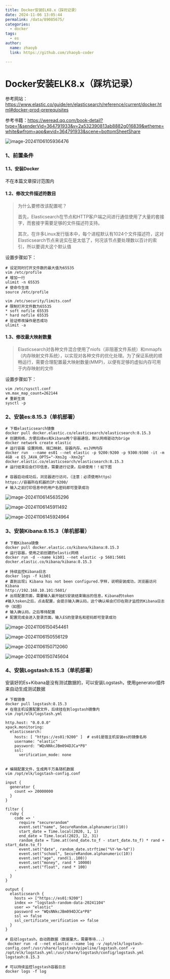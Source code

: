 ```yaml
---
title: Docker安装ELK8.x（踩坑记录）
date: 2024-11-06 13:05:44
permalink: /data/89085675/
categories:
  - docker
tags:
  - es
author: 
  name: zhaoyb
  link: https://github.com/zhaoyb-coder

---
```


# Docker安装ELK8.x（踩坑记录）

参考网站：https://www.elastic.co/guide/en/elasticsearch/reference/current/docker.html#docker-prod-prerequisites

参考书籍：https://weread.qq.com/book-detail?type=1&senderVid=364791933&v=2a532390813ab8882g016839&wtheme=white&wfrom=app&wvid=364791933&scene=bottomSheetShare

![image-20241106105936476](https://raw.githubusercontent.com/zhaoyb-coder/pic-repo/main/image-20241106105936476.png)

### 1、前置条件

#### 1.1、安装Docker

不在本篇文章探讨范围内

#### 1.2、修改文件描述符数目

> 为什么要修改该配置呢？
>
> 首先，Elasticsearch在节点和HTTP客户端之间进行通信使用了大量的套接字，而套接字需要足够的文件描述符支持。
>
> 其次，在许多Linux发行版本中，每个进程默认有1024个文件描述符，这对Elasticsearch节点来说实在是太低了，何况该节点要处理数以百计的索引，所以要调大这个默认值

设置步骤如下：

```shell
# 设定同时打开文件数的最大值为65535
vim /etc/profile
# 增加一行
ulimit -n 65535
# 使命令生效
source /etc/profile

vim /etc/security/limits.conf
# 限制打开文件数为65535
* soft nofile 65535
* hard nofile 65535
# 验证修改操作是否成功
ulimit -a

```

#### 1.3、修改最大映射数量

> Elasticsearch对各种文件混合使用了niofs（非阻塞文件系统）和mmapfs（内存映射文件系统），以实现对各种文件的优化处理。为了保证系统的顺畅运行，需要合理配置最大映射数量(MMP)，以便有足够的虚拟内存可用于内存映射的文件

设置步骤如下：

```shell
vim /etc/sysctl.conf
vm.max_map_count=262144
# 重新生效
sysctl -p
```

### 2、安装es:8.15.3（单机部署）

```shell
# 下载elasticsearch镜像
docker pull docker.elastic.co/elasticsearch/elasticsearch:8.15.3
# 创建网络，方便后续es和kibana两个容器通信，默认网络驱动为brige
docker network create elastic
# 运行容器 设置网络、端口映射、容器内存、esJVM内存
docker run  --name es01 --net elastic -p 9200:9200 -p 9300:9300 -it -m 4GB -e ES_JAVA_OPTS="-Xms2g -Xmx2g" docker.elastic.co/elasticsearch/elasticsearch:8.15.3
# 运行结束后会打印信息，需要进行记录。后续使用！！如下图

# 容器启动成功后，浏览器进行访问，（注意：必须使用https）
https://容器所在机器的IP:9200/
# 输入之前打印信息中的用户名密码即可登录成功
```

![image-20241106145635296](https://raw.githubusercontent.com/zhaoyb-coder/pic-repo/main/image-20241106145635296.png)

![image-20241106145911492](https://raw.githubusercontent.com/zhaoyb-coder/pic-repo/main/image-20241106145911492.png)

![image-20241106145924964](https://raw.githubusercontent.com/zhaoyb-coder/pic-repo/main/image-20241106145924964.png)

### 3、安装Kibana:8.15.3（单机部署）

```shell
# 下载Kibana镜像
docker pull docker.elastic.co/kibana/kibana:8.15.3
# 运行容器，使用之前创建的elastic网络
docker run -d --name kib01 --net elastic -p 5601:5601 docker.elastic.co/kibana/kibana:8.15.3

# 持续监控Kibana日志
docker logs -f kib01
# 直到出现i Kibana has not been configured.字样，说明安装成功，浏览器访问Kibana
http://192.168.10.101:5601/
# 出现配置页面，需要输入最开始ES安装结束输出的信息，Kibana的token
#输入token之后，点击配置，会提示输入确认码，这个确认嘛会打印在刚才监控的Kibana日志中（如图）
# 输入确认码，之后等待配置
# 配置完成会进入登录页面，输入ES的登录名和密码即可登录成功
```

![image-20241106150454461](https://raw.githubusercontent.com/zhaoyb-coder/pic-repo/main/image-20241106150454461.png)

![image-20241106150556129](https://raw.githubusercontent.com/zhaoyb-coder/pic-repo/main/image-20241106150556129.png)

![image-20241106150712060](https://raw.githubusercontent.com/zhaoyb-coder/pic-repo/main/image-20241106150712060.png)

![image-20241106150745604](https://raw.githubusercontent.com/zhaoyb-coder/pic-repo/main/image-20241106150745604.png)

### 4、安装Logstash:8.15.3（单机部署）

安装好的Es+Kibana是没有测试数据的，可以安装Logstash，使用generator插件来自动生成测试数据

```shell
# 下载镜像
docker pull logstash:8.15.3
# 在宿主机设置配置文件，后续挂在到logstash镜像内
vim /opt/elk/logstash.yml

http.host: "0.0.0.0"
xpack.monitoring:
  elasticsearch:
    hosts: [ "https://es01:9200" ]  # es01是宿主机安装es的镜像名称
    username: "elastic"
    password: "WQsNNkcJBm094DJCa*P8"
    ssl:
      verification_mode: none


# 编辑配置文件，生成两千万条随机数据
vim /opt/elk/logstash-config.conf

input {
  generator {
    count => 20000000
  }
}

filter {
  ruby {
    code => '
      require "securerandom"
      event.set("name", SecureRandom.alphanumeric(10))
      start_date = Time.local(2020, 1, 1)
      end_date = Time.local(2023, 12, 31)
      random_date = Time.at((end_date.to_f - start_date.to_f) * rand + start_date.to_f)
      event.set("date", random_date.strftime("%Y-%m-%d"))
	  event.set("school", SecureRandom.alphanumeric(10))
	  event.set("age", rand(1..100))
	  event.set("money", rand * 10000)
      event.set("float", rand * 100)
    '
  }
}

output {
  elasticsearch {
    hosts => ["https://es01:9200"] 
    index => "logstash-random-data-20241104" 
    user => "elastic"
    password => "WQsNNkcJBm094DJCa*P8"
    ssl => false
    ssl_certificate_verification => false
  }
}

# 启动logstash，自动跑数据（数据量大，需要等待...）
 docker run -d --net elastic --name log -v /opt/elk/logstash-config.conf:/usr/share/logstash/pipeline/logstash.conf -v /opt/elk/logstash.yml:/usr/share/logstash/config/logstash.yml  logstash:8.15.3 

# 可以持续监控logstash容器日志
docker logs -f log
```


